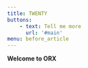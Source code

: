 ```yaml
---
title: TWENTY
buttons:
    - text: Tell me more
      url: '#main'
menu: before_article      
---
```


**Welcome to ORX**
